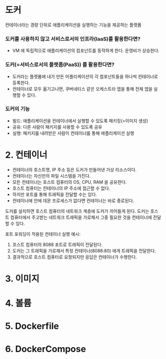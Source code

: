 # 도커
컨테이너라는 경량 단위로 애플리케이션을 실행하는 기능을 제공하는 플랫폼

### 도커를 사용하지 않고 서비스로서의 인프라(IaaS)를 활용한다면?
- VM 에 독립적으로 애플리케이션의 컴포넌트를 동작하게 한다. 운영비가 상승한다.


### 도커(=서비스로서의 플랫폼(PaaS)) 를 활용한다면?
- 도커라는 플랫폼에 내가 만든 어플리케이션의 각 컴포넌트들을 하나씩 컨테이너로 등록한다.
- 컨테이너로 모두 옮기고나면, 쿠버네티스 같은 오케스트라 앱을 통해 전체 앱을 실행할 수 있다.

### 도커의 기능
- 빌드: 애플리케이션을 컨테이너에서 실행할 수 있도록 패키징(=이미지 생성)
- 공유: 다른 사람이 패키지를 사용할 수 있도록 공유
- 실행: 패키지를 내려받은 사람이 컨테이너를 통해 애플리케이션 실행

# 2. 컨테이너
- 컨테이너의 호스트명, IP 주소 등은 도커가 만들어낸 가상 리소스이다.
- 컨테이너는 자신만의 파일 시스템을 가진다.
- 모든 컨테이너는 호스트 컴퓨터의 OS, CPU, RAM 을 공유한다.
- 호스트 컴퓨터는 컨테이너의 IP 주소에 접근할 수 없다.
- 하지만 포트를 통해 트래픽을 전달할 수는 있다.
- 컨테이너에 안에 데몬 프로세스가 없다면 컨테이너는 바로 죵로된다.

도커를 설치하면 호스트 컴퓨터의 네트워크 계층에 도커가 끼어들게 된다. 
도커는 호스트 컴퓨터에서 주고받는 네트워크 트래픽을 가로채서 그중 필요한 것을 컨테이너에 전달할 수 있다.

포트 포워딩이 적용된 컨테이너 실행 예시:
1. 호스트 컴퓨터의 8088 포트로 트래픽이 전달된다.
2. 도커는 그 트래픽을 가로채서 특정 컨테이너(8088:80) 에게 트래픽을 전달한다. 
3. 결과적으로 호스트 컴퓨터로 요청되지만 응답은 컨테이너가 수행한다.
   
# 3. 이미지
# 4. 볼륨
# 5. Dockerfile
# 6. DockerCompose
